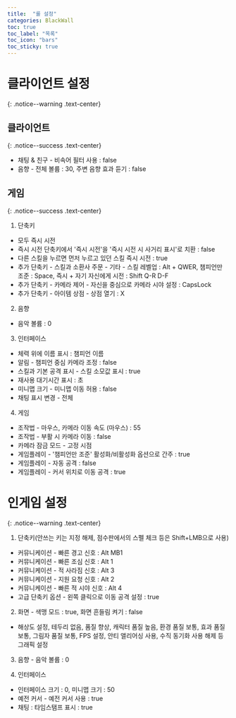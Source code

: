 ```yaml
---
title:  "롤 설정"
categories: BlackWall
toc: true
toc_label: "목록"
toc_icon: "bars"
toc_sticky: true
---
```


# 클라이언트 설정
{: .notice--warning .text-center}

## 클라이언트
{: .notice--success .text-center}

- 채팅 & 친구 - 비속어 필터 사용 : false
- 음향 - 전체 볼륨 : 30, 주변 음향 효과 듣기 : false

## 게임
{: .notice--success .text-center}

1. 단축키
- 모두 즉시 시전
- 즉시 시전 단축키에서 '즉시 시전'을 '즉시 시전 시 사거리 표시'로 치환 : false
- 다른 스킬을 누르면 먼저 누르고 있던 스킬 즉시 시전 : true 
- 추가 단축키 - 스킬과 소환사 주문 - 기타 - 스킬 레벨업 : Alt + QWER, 챔피언만 조준 : Space, 즉시 + 자기 자신에게 시전 : Shift Q-R D-F
- 추가 단축키 - 카메라 제어 - 자신을 중심으로 카메라 시야 설정 : CapsLock
- 추가 단축키 - 아이템 상점 - 상점 열기 : X

2. 음향
- 음악 볼륨 : 0

3. 인터페이스
- 체력 위에 이름 표시 : 챔피언 이름
- 알림 - 챔피언 중심 카메라 조정 : false
- 스킬과 기본 공격 표시 - 스킬 소모값 표시 : true
- 재사용 대기시간 표시 : 초
- 미니맵 크기 - 미니맵 이동 허용 : false
- 채팅 표시 변경 - 전체

4. 게임
- 조작법 - 마우스, 카메라 이동 속도 (마우스) : 55
- 조작법 - 부활 시 카메라 이동 : false
- 카메라 잠금 모드 - 고정 시점
- 게임플레이 - '챔피언만 조준' 활성화/비활성화 옵션으로 간주 : true
- 게임플레이 - 자동 공격 : false
- 게임플레이 - 커서 위치로 이동 공격 : true

# 인게임 설정
{: .notice--warning .text-center}

1. 단축키(안쓰는 키는 지정 해제, 점수판에서의 스펠 체크 등은 Shift+LMB으로 사용)
- 커뮤니케이션 - 빠른 경고 신호 : Alt MB1
- 커뮤니케이션 - 빠른 조심 신호 : Alt 1
- 커뮤니케이션 - 적 사라짐 신호 : Alt 3
- 커뮤니케이션 - 지원 요청 신호 : Alt 2
- 커뮤니케이션 - 빠른 적 시야 신호 : Alt 4
- 고급 단축키 옵션 - 왼쪽 클릭으로 이동 공격 설정 : true

2. 화면 - 색맹 모드 : true, 화면 흔들림 켜기 : false
- 해상도 설정, 테두리 없음, 품질 향상, 캐릭터 품질 높음, 환경 품질 보통, 효과 품질 보통, 그림자 품질 보통, FPS 설정, 안티 앨리어싱 사용, 수직 동기화 사용 해제 등 그래픽 설정

3. 음향 - 음악 볼륨 : 0

4. 인터페이스
- 인터페이스 크기 : 0, 미니맵 크기 : 50
- 예전 커서 - 예전 커서 사용 : true
- 채팅 : 타임스탬프 표시 : true